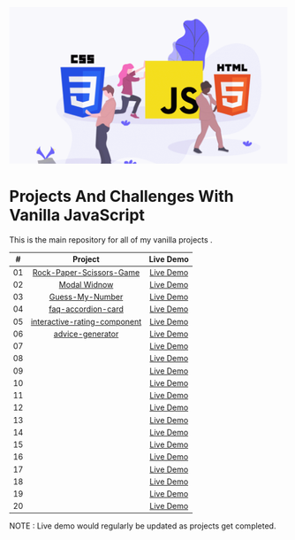 ![alt text](/bg-img.png)
 


# Projects And Challenges With Vanilla JavaScript

This is the main repository for all of my vanilla projects .

 |  #  |            Project             | Live Demo |
| :-: | :----------------------------: | :-------: |
| 01  |       [Rock-Paper-Scissors-Game]( https://github.com/Theglxry/r.p.s-game.git )    | [Live Demo](https://rock-paper-scissors-djs.netlify.app/)  |
| 02  |     [Modal Widnow](github-link )    | [Live Demo](live-demo)  |
| 03  |    [Guess-My-Number](github-link )     | [Live Demo](live-demo)  |
| 04  |  [faq-accordion-card]( )  | [Live Demo]( )  |
| 05  | [interactive-rating-component]( )  | [Live Demo]( )  |
| 06  |    [advice-generator](https://github.com/Theglxry/Vanilla-projects-new/tree/main/advice-generator-app-main)    | [Live Demo](https://advice-generator-one-psi.vercel.app/)  |
| 07  |        [ ]( )       | [Live Demo]( )  |
| 08  |       [ ]( )      | [Live Demo]( )  |
| 09  |      [ ]( )       | [Live Demo]( )  |
| 10  |        [ ]( )       | [Live Demo]( )  |
| 11  |     [ ]( )     | [Live Demo]( )  |
| 12  |        [ ]( )     | [Live Demo]( )  |
| 13  |     [ ]( )    | [Live Demo]( )  |
| 14  |        [ ]( )     | [Live Demo]( )  |
| 15  |      [ ]( )     | [Live Demo]( )  |
| 16  |        [ ]( )       | [Live Demo]( )  |
| 17  |       [ ]( )       | [Live Demo]( )  |
| 18  |     [ ]( )   | [Live Demo]( )  |
| 19  |       [ ]( )       | [Live Demo]( )  |
| 20  | [ ]( ) | [Live Demo]( )  |


NOTE :  Live demo would regularly be updated as projects get completed. 
